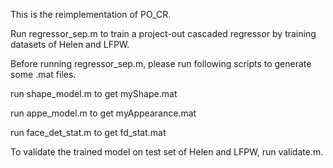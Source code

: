This is the reimplementation of PO_CR.

Run regressor_sep.m to train a project-out cascaded regressor by training datasets of Helen and LFPW. 

Before running regressor_sep.m, please run following scripts to generate some .mat files. 

run shape_model.m to get myShape.mat

run appe_model.m to get myAppearance.mat

run face_det_stat.m to get fd_stat.mat

To validate the trained model on test set of Helen and LFPW, run validate.m.

